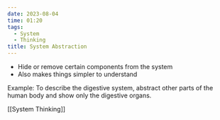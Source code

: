 ```yaml
---
date: 2023-08-04
time: 01:20
tags:
  - System
  - Thinking
title: System Abstraction
---
```

- Hide or remove certain components from the system
- Also makes things simpler to understand

Example: To describe the digestive system, abstract other parts of the human body and show only the digestive organs.

[[System Thinking]]